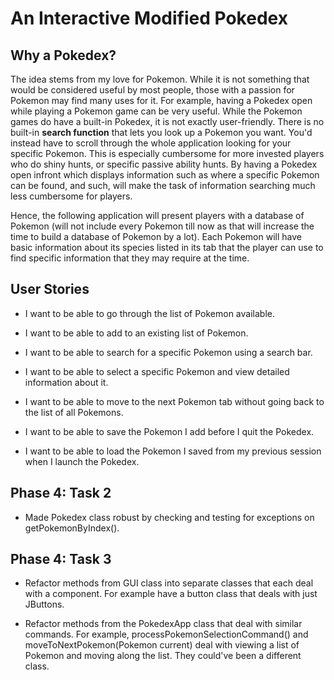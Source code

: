 # An Interactive Modified Pokedex

## Why a Pokedex?

The idea stems from my love for Pokemon. While it is not something that would be considered useful by most people, 
those with a passion for Pokemon may find many uses for it. For example, having a Pokedex open while playing a Pokemon
game can be very useful. While the Pokemon games do have a built-in Pokedex, it is not exactly user-friendly. There is
no built-in **search function** that lets you look up a Pokemon you want. You'd instead have to scroll through the whole
application looking for your specific Pokemon. This is especially cumbersome for more invested players who do shiny
hunts, or specific passive ability hunts. By having a Pokedex open infront which displays information such as where a
specific Pokemon can be found, and such, will make the task of information searching much less cumbersome for
players.

Hence, the following application will present players with a database of Pokemon (will not include every Pokemon till 
now as that will increase the time to build a database of Pokemon by a lot). Each Pokemon will have basic
information about its species listed in its tab that the player can use to find specific information that they may
require at the time.

## User Stories

- I want to be able to go through the list of Pokemon available.

- I want to be able to add to an existing list of Pokemon.

- I want to be able to search for a specific Pokemon using a search bar.

- I want to be able to select a specific Pokemon and view detailed information about it.

- I want to be able to move to the next Pokemon tab without going back to the list of all Pokemons.

- I want to be able to save the Pokemon I add before I quit the Pokedex.

- I want to be able to load the Pokemon I saved from my previous session when I launch the Pokedex.

## Phase 4: Task 2

- Made Pokedex class robust by checking and testing for exceptions on getPokemonByIndex().

## Phase 4: Task 3

- Refactor methods from GUI class into separate classes that each deal with a component. For example have a button
class that deals with just JButtons.

- Refactor methods from the PokedexApp class that deal with similar commands. For example, 
processPokemonSelectionCommand() and moveToNextPokemon(Pokemon current) deal with viewing a list of Pokemon and moving
along the list. They could've been a different class.

